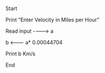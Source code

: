 Start

Print “Enter Velocity in Miles per Hour”

Read input ----> a

b <--- a* 0.00044704

Print b Km/s

End
